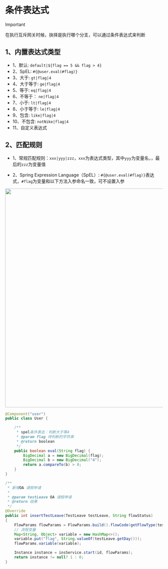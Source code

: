 # 条件表达式
> [!IMPORTANT]
> 在执行互斥网关时候，抉择是执行哪个分支，可以通过条件表达式来判断


## 1、内置表达式类型
- 1、默认: `default|${flag == 5 && flag > 4}`
- 2、SpEL: `#{@user.eval(#flag)}`
- 3、大于: `gt|flag|4`
- 4、大于等于: `ge|flag|4`
- 5、等于: `eq|flag|4`
- 6、不等于： `ne|flag|4`
- 7、小于: `lt|flag|4`
- 8、小于等于: `le|flag|4`
- 9、包含: `like|flag|4`
- 10、不包含: `notNike|flag|4`
- 11、自定义表达式

## 2、匹配规则
- 1、常规匹配规则：`xxx|yyy|zzz`，`xxx`为表达式类型，其中`yyy`为变量名，，最后的`zzz`为变量值

- 2、Spring Expression Language（SpEL）: 
`#{@user.eval(#flag)}`表达式，`#flag`为变量和以下方法入参命名一致，可不设置入参

<img src="https://foruda.gitee.com/images/1727163098727096928/c29d9af5_2218307.png" width="700">

```java
@Component("user")
public class User {

    /**
     * spel条件表达：判断大于等4
     * @param flag 待判断的字符串
     * @return boolean
     */
    public boolean eval(String flag) {
        BigDecimal a = new BigDecimal(flag);
        BigDecimal b = new BigDecimal("4");
        return a.compareTo(b) > 0;
    }
}

/**
 * 新增OA 请假申请
 *
 * @param testLeave OA 请假申请
 * @return 结果
 */
@Override
public int insertTestLeave(TestLeave testLeave, String flowStatus)
{
    FlowParams flowParams = FlowParams.build().flowCode(getFlowType(testLeave));
    // 流程变量
    Map<String, Object> variable = new HashMap<>();
    variable.put("flag", String.valueOf(testLeave.getDay()));
    flowParams.variable(variable);

    Instance instance = insService.start(id, flowParams);
    return instance != null? 1 : 0;
}
```
